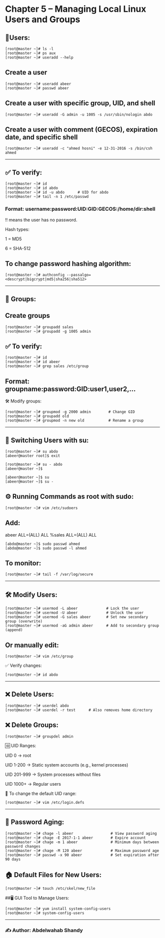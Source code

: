 # Chapter 5 – Managing Local Linux Users and Groups

## 👤Users:

```
[root@master ~]# ls -l
[root@master ~]# ps aux
[root@master ~]# useradd --help
```
## Create a user
```
[root@master ~]# useradd abeer
[root@master ~]# passwd abeer
```
## Create a user with specific group, UID, and shell

```
[root@master ~]# useradd -G admin -u 1005 -s /usr/sbin/nologin abdo
```

## Create a user with comment (GECOS), expiration date, and specific shell
```
[root@master ~]# useradd -c "ahmed hosni" -e 12-31-2016 -s /bin/csh ahmed
```
---

## ✅ To verify:

```
[root@master ~]# id
[root@master ~]# id abdo
[root@master ~]# id -u abdo      # UID for abdo
[root@master ~]# tail -n 1 /etc/passwd
```

### Format: username:password:UID:GID:GECOS:/home/dir:shell

!! means the user has no password.

Hash types:

1 = MD5

6 = SHA-512

## To change password hashing algorithm:

```
[root@master ~]# authconfig --passalgo=<descrypt|bigcrypt|md5|sha256|sha512>
```
---

## 👥 Groups:

## Create groups
```
[root@master ~]# groupadd sales
[root@master ~]# groupadd -g 1005 admin
```
## ✅ To verify:

```
[root@master ~]# id
[root@master ~]# id abeer
[root@master ~]# grep sales /etc/group
```

## Format: groupname:password:GID:user1,user2,...

🛠 Modify groups:

```
[root@master ~]# groupmod -g 2000 admin        # Change GID
[root@master ~]# groupadd old
[root@master ~]# groupmod -n new old           # Rename a group
```
---

## 🔁 Switching Users with su:

```
[root@master ~]# su abdo
[abeer@master root]$ exit

[root@master ~]# su - abdo
[abeer@master ~]$ 

[abeer@master ~]$ su 
[abeer@master ~]$ su -
```

## ⚙️ Running Commands as root with sudo:

```
[root@master ~]# vim /etc/sudoers
```

## Add:
abeer   ALL=(ALL)       ALL
%sales  ALL=(ALL)       ALL

```
[abdo@master ~]$ sudo passwd ahmed
[abdo@master ~]$ sudo passwd -l ahmed
```

## To monitor:

```
[root@master ~]# tail -f /var/log/secure
```

---

## 🛠 Modify Users:
```
[root@master ~]# usermod -L abeer             # Lock the user
[root@master ~]# usermod -U abeer             # Unlock the user
[root@master ~]# usermod -G sales abeer       # Set new secondary group (overwrite)
[root@master ~]# usermod -aG admin abeer      # Add to secondary group (append)
```
## Or manually edit:
```
[root@master ~]# vim /etc/group
```
✅ Verify changes:
```
[root@master ~]# id abdo
```
---

## ❌ Delete Users:
```
[root@master ~]# userdel abdo
[root@master ~]# userdel -r test      # Also removes home directory
```

## ❌ Delete Groups:
```
[root@master ~]# groupdel admin
```
🆔 UID Ranges:

UID 0 → root

UID 1-200 → Static system accounts (e.g., kernel processes)

UID 201-999 → System processes without files

UID 1000+ → Regular users

🔧 To change the default UID range:
```
[root@master ~]# vim /etc/login.defs
```
---

## 🔑 Password Aging:
```
[root@master ~]# chage -l abeer                 # View password aging
[root@master ~]# chage -E 2017-1-1 abeer        # Expire account
[root@master ~]# chage -m 1 abeer               # Minimum days between password changes
[root@master ~]# chage -M 120 abeer             # Maximum password age
[root@master ~]# passwd -x 90 abeer             # Set expiration after 90 days
```

## 🏠 Default Files for New Users:
```
[root@master ~]# touch /etc/skel/new_file
```
##🖥 GUI Tool to Manage Users:
```
[root@master ~]# yum install system-config-users
[root@master ~]# system-config-users
```
---

### ✍️ Author: Abdelwahab Shandy
